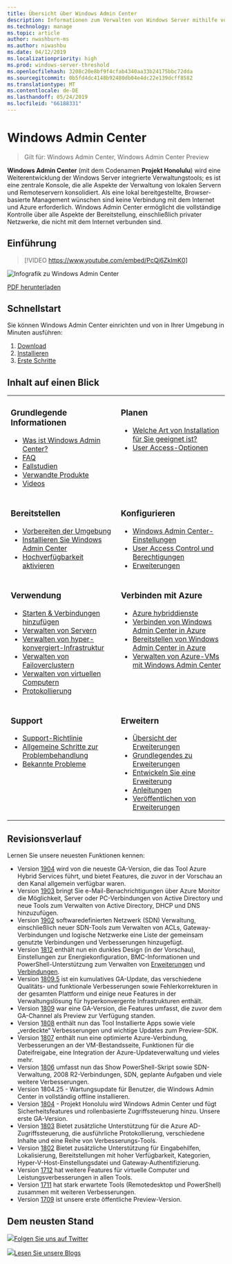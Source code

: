 ```yaml
---
title: Übersicht über Windows Admin Center
description: Informationen zum Verwalten von Windows Server mithilfe von Windows Admin Center (Projekt Honolulu)
ms.technology: manage
ms.topic: article
author: nwashburn-ms
ms.author: niwashbu
ms.date: 04/12/2019
ms.localizationpriority: high
ms.prod: windows-server-threshold
ms.openlocfilehash: 3208c20e8bf9f4cfab4340aa33b24175bbc72dda
ms.sourcegitcommit: 0b5fd4dc4148b92480db04e4dc22e139dcff8582
ms.translationtype: MT
ms.contentlocale: de-DE
ms.lasthandoff: 05/24/2019
ms.locfileid: "66188331"
---
```

# <a name="windows-admin-center"></a>Windows Admin Center

>Gilt für: Windows Admin Center, Windows Admin Center Preview

**Windows Admin Center** (mit dem Codenamen **Projekt Honolulu**) wird eine Weiterentwicklung der Windows Server integrierte Verwaltungstools; es ist eine zentrale Konsole, die alle Aspekte der Verwaltung von lokalen Servern und Remoteservern konsolidiert. Als eine lokal bereitgestellte, Browser-basierte Management wünschen sind keine Verbindung mit dem Internet und Azure erforderlich. Windows Admin Center ermöglicht die vollständige Kontrolle über alle Aspekte der Bereitstellung, einschließlich privater Netzwerke, die nicht mit dem Internet verbunden sind.

## <a name="introduction"></a>Einführung

>[!VIDEO https://www.youtube.com/embed/PcQj6ZklmK0]

![Infografik zu Windows Admin Center](media/WAC1809Poster_thumb.PNG)

[PDF herunterladen](https://github.com/MicrosoftDocs/windowsserverdocs/raw/master/WindowsServerDocs/manage/windows-admin-center/media/WindowsAdminCenter1809Poster.pdf)

## <a name="quick-start"></a>Schnellstart

Sie können Windows Admin Center einrichten und von in Ihrer Umgebung in Minuten ausführen:

1. [Download](https://aka.ms/windowsadmincenter)
2. [Installieren](deploy/install.md)
3. [Erste Schritte](use/get-started.md)

## <a name="contents-at-a-glance"></a>Inhalt auf einen Blick

<table>
    <tr></tr>
    <tr>
        <td style="vertical-align: top;">
            <h3>Grundlegende Informationen</h3>
            <ul>
            <li><a href="understand/what-is.md">Was ist Windows Admin Center?</a>
            <li><a href="understand/faq.md">FAQ</a>
            <li><a href="understand/case-studies.md">Fallstudien</a>
            <li><a href="understand/related-management.md">Verwandte Produkte</a>
            <li><a href="understand/videos.md">Videos</a>
            </ul>
        </td>
        <td style="vertical-align: top;">
            <h3>Planen</h3>
            <ul>
            <li><a href="plan/installation-options.md">Welche Art von Installation für Sie geeignet ist?</a>
            <li><a href="plan/user-access-options.md">User Access-Optionen</a>
            <br>
            </ul>
        </td>
    </tr>
    <tr>
        <td style="vertical-align: top;">
            <h3>Bereitstellen</h3>
            <ul>
            <li><a href="deploy/prepare-environment.md">Vorbereiten der Umgebung</a>
            <li><a href="deploy/install.md">Installieren Sie Windows Admin Center</a>
            <li><a href="deploy/high-availability.md">Hochverfügbarkeit aktivieren</a>
         </ul>
        </td>
        <td style="vertical-align: top;">
            <h3>Konfigurieren</h3>
            <ul>
            <li><a href="configure/settings.md">Windows Admin Center-Einstellungen</a>
            <li><a href="configure/user-access-control.md">User Access Control und Berechtigungen</a>
            <li><a href="configure/using-extensions.md">Erweiterungen</a>
            </ul>
        </td>
    </tr>
    <tr>
        <td style="vertical-align: top;">
            <h3>Verwendung</h3>
            <ul>
            <li><a href="use/get-started.md">Starten & Verbindungen hinzufügen</a>
            <li><a href="use/manage-servers.md">Verwalten von Servern</a>
            <li><a href="use/manage-hyper-converged.md">Verwalten von hyper-konvergiert-Infrastruktur</a>
            <li><a href="use/manage-failover-clusters.md">Verwalten von Failoverclustern</a>
            <li><a href="use/manage-virtual-machines.md">Verwalten von virtuellen Computern</a>
            <li><a href="use/logging.md">Protokollierung</a>
            </ul>
        </td>
        <td style="vertical-align: top;">
            <h3>Verbinden mit Azure</h3>
            <ul>
            <li><a href="azure/index.md">Azure hybriddienste</a></li>
            <li><a href="azure/azure-integration.md">Verbinden von Windows Admin Center in Azure</a></li>
            <li><a href="azure/deploy-wac-in-azure.md">Bereitstellen von Windows Admin Center in Azure</a></li>
            <li><a href="azure/manage-azure-vms.md">Verwalten von Azure-VMs mit Windows Admin Center</a></li>
            </ul>
        </td>
    </tr>
    <tr>
            <td style="vertical-align: top;">
            <h3>Support</h3>
            <ul>
            <li><a href="support/index.md">Support-Richtlinie</a>
            <li><a href="support/troubleshooting.md">Allgemeine Schritte zur Problembehandlung</a>
            <li><a href="support/known-issues.md">Bekannte Probleme</a>
            </ul>
        </td>
            <td style="vertical-align: top;">
            <h3>Erweitern</h3>
            <ul>
            <li><a href="extend/extensibility-overview.md">Übersicht der Erweiterungen</a>
            <li><a href="extend/understand-extensions.md">Grundlegendes zu Erweiterungen</a>
            <li><a href="extend/developing-extensions.md">Entwickeln Sie eine Erweiterung</a>
            <li><a href="extend/publish-extensions.md">Anleitungen</a>
            <li><a href="extend/publish-extensions.md">Veröffentlichen von Erweiterungen</a>
            </ul>
        </td>
    </tr>

</table>

## <a name="release-history"></a>Revisionsverlauf

Lernen Sie unsere neuesten Funktionen kennen:

- Version [1904](https://aka.ms/wac1904) wird von die neueste GA-Version, die das Tool Azure Hybrid Services führt, und bietet Features, die zuvor in der Vorschau an den Kanal allgemein verfügbar waren.
- Version [1903](https://aka.ms/wac1903) bringt Sie e-Mail-Benachrichtigungen über Azure Monitor die Möglichkeit, Server oder PC-Verbindungen von Active Directory und neue Tools zum Verwalten von Active Directory, DHCP und DNS hinzuzufügen.
- Version [1902](https://aka.ms/wac1902) softwaredefinierten Netzwerk (SDN) Verwaltung, einschließlich neuer SDN-Tools zum Verwalten von ACLs, Gateway-Verbindungen und logische Netzwerke eine Liste der gemeinsam genutzte Verbindungen und Verbesserungen hinzugefügt.
- Version [1812](https://aka.ms/wac1812) enthält nun ein dunkles Design (in der Vorschau), Einstellungen zur Energiekonfiguration, BMC-Informationen und PowerShell-Unterstützung zum Verwalten von [Erweiterungen](./configure/using-extensions.md#manage-extensions-with-powershell) und [Verbindungen](./use/get-started.md#use-powershell-to-import-or-export-your-connections-with-tags).
- Version [1809.5](https://aka.ms/wac1809.5) ist ein kumulatives GA-Update, das verschiedene Qualitäts- und funktionale Verbesserungen sowie Fehlerkorrekturen in der gesamten Plattform und einige neue Features in der Verwaltungslösung für hyperkonvergente Infrastrukturen enthält.
- Version [1809](https://cloudblogs.microsoft.com/windowsserver/2018/09/20/windows-admin-center-1809-and-sdk-now-generally-available/) war eine GA-Version, die Features umfasst, die zuvor dem GA-Channel als Preview zur Verfügung standen.
- Version [1808](https://aka.ms/WACPreview1808-InsiderBlog) enthält nun das Tool Installierte Apps sowie viele „verdeckte“ Verbesserungen und wichtige Updates zum Preview-SDK.
- Version [1807](https://aka.ms/WACPreview1807-InsiderBlog) enthält nun eine optimierte Azure-Verbindung, Verbesserungen an der VM-Bestandsseite, Funktionen für die Dateifreigabe, eine Integration der Azure-Updateverwaltung und vieles mehr. 
- Version [1806](https://aka.ms/WACPreview1806-InsiderBlog) umfasst nun das Show PowerShell-Skript sowie SDN-Verwaltung, 2008 R2-Verbindungen, SDN, geplante Aufgaben und viele weitere Verbesserungen.
- Version 1804.25 - Wartungsupdate für Benutzer, die Windows Admin Center in vollständig offline installieren.
- Version [1804](https://cloudblogs.microsoft.com/windowsserver/2018/04/12/announcing-windows-admin-center-our-reimagined-management-experience/) - Projekt Honolulu wird Windows Admin Center und fügt Sicherheitsfeatures und rollenbasierte Zugriffssteuerung hinzu. Unsere erste GA-Version.
- Version [1803](https://blogs.windows.com/windowsexperience/2018/03/13/announcing-project-honolulu-technical-preview-1803-and-rsat-insider-preview-for-windows-10) Bietet zusätzliche Unterstützung für die Azure AD-Zugriffssteuerung, die ausführliche Protokollierung, verschiedene Inhalte und eine Reihe von Verbesserungs-Tools.
- Version [1802](https://blogs.windows.com/windowsexperience/2018/02/13/announcing-windows-server-insider-preview-build-17093-project-honolulu-technical-preview-1802) Bietet zusätzliche Unterstützung für Eingabehilfen, Lokalisierung, Bereitstellungen mit hoher Verfügbarkeit, Kategorien, Hyper-V-Host-Einstellungsdatei und Gateway-Authentifizierung.
- Version [1712](https://blogs.windows.com/windowsexperience/2017/12/19/announcing-project-honolulu-technical-preview-1712-build-05002) hat weitere Features für virtuelle Computer und Leistungsverbesserungen in allen Tools.
- Version [1711](https://cloudblogs.microsoft.com/windowsserver/2017/12/01/1711-update-to-project-honolulu-technical-preview-is-now-available/) hat stark erwartete Tools (Remotedesktop und PowerShell) zusammen mit weiteren Verbesserungen.
- Version [1709](https://cloudblogs.microsoft.com/windowsserver/2017/09/22/project-honolulu-technical-preview-is-now-available-for-download/) ist unsere erste öffentliche Preview-Version.

## <a name="stay-updated"></a>Dem neusten Stand

![ ](//img-prod-cms-rt-microsoft-com.akamaized.net/cms/api/am/imageFileData/REOolR)[Folgen Sie uns auf Twitter](https://twitter.com/servermgmt)

![ ](//img-prod-cms-rt-microsoft-com.akamaized.net/cms/api/am/imageFileData/REOtyw)[Lesen Sie unsere Blogs](https://blogs.technet.microsoft.com/servermanagement/)
